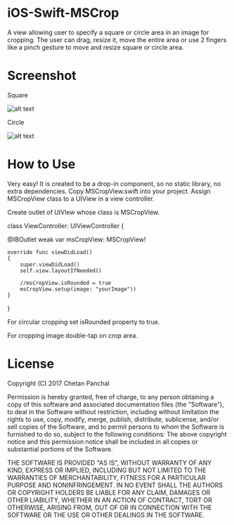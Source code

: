 iOS-Swift-MSCrop
===================

A view allowing user to specify a square or circle area in an image for cropping. The user can drag, resize it, move the entire area or use 2 fingers like a pinch gesture to move and resize square or circle area. 

Screenshot
===================

Square

![alt text](https://github.com/chetanpanchal94/iOS-swift-MSCrop/blob/master/MSCropViewSquare.png)

Circle

![alt text](https://github.com/chetanpanchal94/iOS-swift-MSCrop/blob/master/MSCropViewCircle.png)

How to Use
===================
Very easy! It is created to be a drop-in component, so no static library, no extra dependencies.
Copy MSCropView.swift into your project. Assign MSCropView class to a UIView in a view controller.

Create outlet of UIVIew whose class is MSCropView.

class ViewController: UIViewController {

@IBOutlet weak var msCropView: MSCropView!

    override func viewDidLoad() 
    {
        super.viewDidLoad()
        self.view.layoutIfNeeded()
        
        //msCropView.isRounded = true
        msCropView.setup(image: "yourImage"))
    }
}

For circular cropping set isRounded property to true.

For cropping image double-tap on crop area.

License
===================

Copyright (C) 2017 Chetan Panchal

Permission is hereby granted, free of charge, to any person obtaining a copy of this software and associated documentation files (the "Software"), to deal in the Software without restriction, including without limitation the rights to use, copy, modify, merge, publish, distribute, sublicense, and/or sell copies of the Software, and to permit persons to whom the Software is furnished to do so, subject to the following conditions:
The above copyright notice and this permission notice shall be included in all copies or substantial portions of the Software.

THE SOFTWARE IS PROVIDED "AS IS", WITHOUT WARRANTY OF ANY KIND, EXPRESS OR IMPLIED, INCLUDING BUT NOT LIMITED TO THE WARRANTIES OF MERCHANTABILITY, FITNESS FOR A PARTICULAR PURPOSE AND NONINFRINGEMENT. IN NO EVENT SHALL THE AUTHORS OR COPYRIGHT HOLDERS BE LIABLE FOR ANY CLAIM, DAMAGES OR OTHER LIABILITY, WHETHER IN AN ACTION OF CONTRACT, TORT OR OTHERWISE, ARISING FROM, OUT OF OR IN CONNECTION WITH THE SOFTWARE OR THE USE OR OTHER DEALINGS IN THE SOFTWARE.
